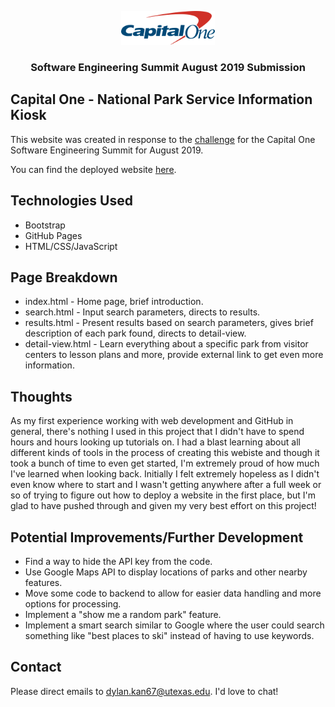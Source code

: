 <p align="center">
    <img src="imagefiles/C1_logo.svg" width="150">
  </a>

  <h3 align="center">Software Engineering Summit August 2019 Submission</h3>
</p>

## Capital One - National Park Service Information Kiosk
This website was created in response to the [challenge](https://www.mindsumo.com/contests/national-park-api) for the Capital One Software Engineering Summit for August 2019.

You can find the deployed website [here](https://fanta67.github.io/CapitalOneSES/).

## Technologies Used
* Bootstrap
* GitHub Pages
* HTML/CSS/JavaScript

## Page Breakdown
* index.html - Home page, brief introduction.
* search.html - Input search parameters, directs to results.
* results.html - Present results based on search parameters, gives brief description of each park found, directs to detail-view.
* detail-view.html - Learn everything about a specific park from visitor centers to lesson plans and more, provide external link to get even more information.

## Thoughts
As my first experience working with web development and GitHub in general, there's nothing I used in this project that I didn't have to spend hours and hours looking up tutorials on. I had a blast learning about all different kinds of tools in the process of creating this webiste and though it took a bunch of time to even get started, I'm extremely proud of how much I've learned when looking back. Initially I felt extremely hopeless as I didn't even know where to start and I wasn't getting anywhere after a full week or so of trying to figure out how to deploy a website in the first place, but I'm glad to have pushed through and given my very best effort on this project!

## Potential Improvements/Further Development
* Find a way to hide the API key from the code. 
* Use Google Maps API to display locations of parks and other nearby features.
* Move some code to backend to allow for easier data handling and more options for processing.
* Implement a "show me a random park" feature.
* Implement a smart search similar to Google where the user could search something like "best places to ski" instead of having to use keywords.

## Contact
Please direct emails to dylan.kan67@utexas.edu. I'd love to chat!

